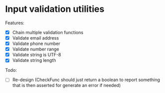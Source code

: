 # Input validation utilities

Features:

-   [x] Chain multiple validation functions
-   [x] Validate email address
-   [x] Validate phone number
-   [x] Validate number range
-   [x] Validate string is UTF-8
-   [x] Validate string length

Todo:

-   [ ] Re-design (CheckFunc should just return a boolean to report something that is then asserted for generate an error if needed)
